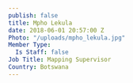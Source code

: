 ```yaml
---
publish: false
title: Mpho Lekula
date: 2018-06-01 20:57:00 Z
Photo: "/uploads/mpho_lekula.jpg"
Member Type:
  Is Staff: false
Job Title: Mapping Supervisor
Country: Botswana
---
```

